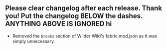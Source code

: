 Please clear changelog after each release.
Thank you!
Put the changelog BELOW the dashes. ANYTHING ABOVE IS IGNORED
hi
-----------------
- Removed the `breaks` section of Wilder Wild's fabric.mod.json as it was simply unnecessary.
